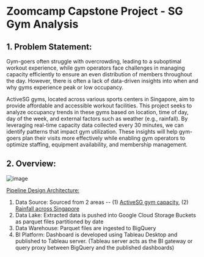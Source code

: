 # **Zoomcamp Capstone Project** - SG Gym Analysis

## 1. **Problem Statement:**

Gym-goers often struggle with overcrowding, leading to a suboptimal workout experience, while gym operators face challenges in managing capacity efficiently to ensure an even distribution of members throughout the day. However, there is often a lack of data-driven insights into when and why gyms experience peak or low occupancy.

ActiveSG gyms, located across various sports centers in Singapore, aim to provide affordable and accessible workout facilities. This project seeks to analyze occupancy trends in these gyms based on location, time of day, day of the week, and external factors such as weather (e.g., rainfall). By leveraging real-time capacity data collected every 30 minutes, we can identify patterns that impact gym utilization. These insights will help gym-goers plan their visits more effectively while enabling gym operators to optimize staffing, equipment availability, and membership management.


## 2. **Overview:**

![image](https://github.com/user-attachments/assets/02585cc6-1afa-4f0e-91ad-5781eeaf167f)

<ins>Pipeline Design Architecture:</ins>
1. Data Source: Sourced from 2 areas -- (1) [ActiveSG gym capacity](https://activesg.gov.sg/gym-capacity), (2) [Rainfall across Singapore](https://data.gov.sg/datasets/d_6580738cdd7db79374ed3152159fbd69/view)
2. Data Lake: Extracted data is pushed into Google Cloud Storage Buckets as parquet files partitioned by date
3. Data Warehouse: Parquet files are ingested to BigQuery
4. BI Platform: Dashboard is developed using Tableau Desktop and published to Tableau server. (Tableau server acts as the BI gateway or query proxy between BigQuery and the published dashboards)
